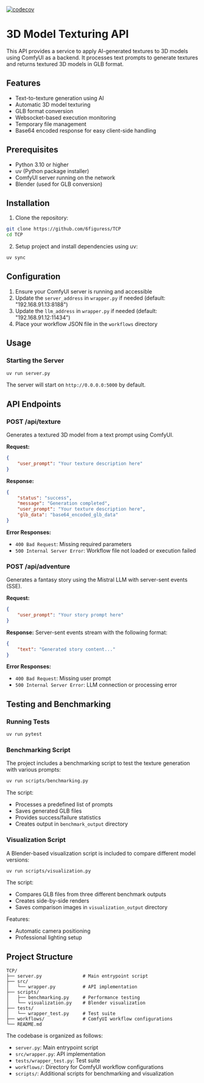 [![codecov](https://codecov.io/gh/6figuress/TCP/graph/badge.svg?token=9M193G924T)](https://codecov.io/gh/6figuress/TCP)

# 3D Model Texturing API

This API provides a service to apply AI-generated textures to 3D models using ComfyUI as a backend. It processes text prompts to generate textures and returns textured 3D models in GLB format.

## Features

- Text-to-texture generation using AI
- Automatic 3D model texturing
- GLB format conversion
- Websocket-based execution monitoring
- Temporary file management
- Base64 encoded response for easy client-side handling

## Prerequisites

- Python 3.10 or higher
- uv (Python package installer)
- ComfyUI server running on the network
- Blender (used for GLB conversion)

## Installation

1. Clone the repository:
```bash
git clone https://github.com/6figuress/TCP
cd TCP
```

2. Setup project and install dependencies using uv:
```bash
uv sync
```

## Configuration

1. Ensure your ComfyUI server is running and accessible
2. Update the `server_address` in `wrapper.py` if needed (default: "192.168.91.13:8188")
3. Update the `llm_address` in `wrapper.py` if needed (default: "192.168.91.12:11434")
4. Place your workflow JSON file in the `workflows` directory

## Usage

### Starting the Server

```bash
uv run server.py
```

The server will start on `http://0.0.0.0:5000` by default.

## API Endpoints

### POST /api/texture

Generates a textured 3D model from a text prompt using ComfyUI.

**Request:**
```json
{
    "user_prompt": "Your texture description here"
}
```

**Response:**
```json
{
    "status": "success",
    "message": "Generation completed",
    "user_prompt": "Your texture description here",
    "glb_data": "base64_encoded_glb_data"
}
```

**Error Responses:**
- `400 Bad Request`: Missing required parameters
- `500 Internal Server Error`: Workflow file not loaded or execution failed

### POST /api/adventure

Generates a fantasy story using the Mistral LLM with server-sent events (SSE).

**Request:**
```json
{
    "user_prompt": "Your story prompt here"
}
```

**Response:**
Server-sent events stream with the following format:
```json
{
    "text": "Generated story content..."
}
```

**Error Responses:**
- `400 Bad Request`: Missing user prompt
- `500 Internal Server Error`: LLM connection or processing error

## Testing and Benchmarking

### Running Tests
```bash
uv run pytest
```

### Benchmarking Script

The project includes a benchmarking script to test the texture generation with various prompts:

```bash
uv run scripts/benchmarking.py
```

The script:
- Processes a predefined list of prompts
- Saves generated GLB files
- Provides success/failure statistics
- Creates output in `benchmark_output` directory

### Visualization Script

A Blender-based visualization script is included to compare different model versions:

```bash
uv run scripts/visualization.py
```

The script:
- Compares GLB files from three different benchmark outputs
- Creates side-by-side renders
- Saves comparison images in `visualization_output` directory

Features:
- Automatic camera positioning
- Professional lighting setup

## Project Structure
```
TCP/
├── server.py               # Main entrypoint script
├── src/
│   └── wrapper.py          # API implementation
├── scripts/
│   ├── benchmarking.py     # Performance testing
│   └── visualization.py    # Blender visualization
├── tests/
│   └── wrapper_test.py     # Test suite
├── workflows/              # ComfyUI workflow configurations
└── README.md
```

The codebase is organized as follows:
- `server.py`: Main entrypoint script
- `src/wrapper.py`: API implementation
- `tests/wrapper_test.py`: Test suite
- `workflows/`: Directory for ComfyUI workflow configurations
- `scripts/`: Additional scripts for benchmarking and visualization
